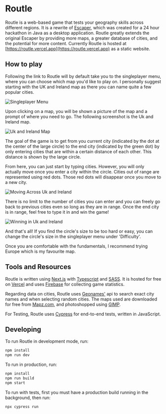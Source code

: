 # Routle

Routle is a web-based game that tests your geography skills across different regions. It is a rewrite of [Escaper](https://github/Daniel5055/escaper), which was created for a 24 hour hackathon in Java as a desktop application. Routle greatly extends the original Escaper by providing more maps, a greater database of cities, and the potential for more content. Currently Routle is hosted at [https://routle.vercel.app](https://routle.vercel.app) as a static website.

## How to play

Following the link to Routle will by default take you to the singleplayer menu, where you can choose which map you'd like to play on. I personally suggest starting with the UK and Ireland map as there you can name quite a few popular cities.

![Singleplayer Menu](https://user-images.githubusercontent.com/29730245/194719698-a30420a9-02c0-4676-9b88-a72da6e92759.png)

Upon clicking on a map, you will be shown a picture of the map and a prompt of where you need to go. The following screenshot is the Uk and Ireland map.

![Uk and Ireland Map](https://user-images.githubusercontent.com/29730245/194719798-ca4aafd4-31f2-4a1b-960b-fbe6e9d1d355.png)

The goal of the game is to get from you current city (indicated by the dot at the center of the large circle) to the end city (indicated by the green dot) by only entering cities that are within a certain distance of each other. This distance is shown by the large circle.

From here, you can just start by typing cities. However, you will only actually move once you enter a city within the circle. Cities out of range are represented using red dots. Those red dots will disappear once you move to a new city.

![Moving Across Uk and Ireland](https://user-images.githubusercontent.com/29730245/194720020-ab6f776a-74da-4055-aa7d-b48b72a83bb7.png)

There is no limit to the number of cities you can enter and you can freely go back to previous cities even so long as they are in range. Once the end city is in range, feel free to type it in and win the game!

![Winning in Uk and Ireland](https://user-images.githubusercontent.com/29730245/194720150-c53b173e-333c-4c6e-85cf-9ba7fac58764.png)

And that's all! If you find the circle's size to be too hard or easy, you can change the circle's size in the singleplayer menu under 'Difficulty'.

Once you are comfortable with the fundamentals, I recommend trying Europe which is my favourite map.

## Tools and Resources

Routle is written using [Next.js](https://nextjs.org) with [Typescript](https://www.typescriptlang.org/) and [SASS](https://sass-lang.com/). It is hosted for free on [Vercel](https://vercel.com) and uses [Firebase](https://firebase.google.com) for collecting game statistics.

Regarding data on cities, Routle uses [Geonames'](https://www.geonames.org) api to search exact city names and when selecting random cities. The maps used are downloaded for free from [Mapz.com](https://mapz.com), and photoshopped using [GIMP](www.gimp.org).

For Testing, Routle uses [Cypress](https://www.cypress.io) for end-to-end tests, written in JavaScript.

## Developing

To run Routle in development mode, run:

```bash
npm install
npm run dev
```

To run in production, run:

```bash
npm install
npm run build
npm start
```

To run with tests, first you must have a production build running in the background, then run:

```bash
npx cypress run
```
